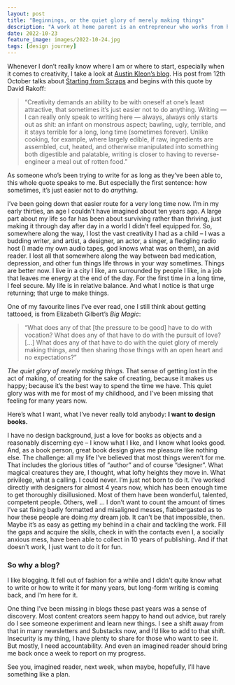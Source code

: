 ```yaml
---
layout: post
title: "Beginnings, or the quiet glory of merely making things"
description: "A work at home parent is an entrepreneur who works from home and integrates parenting into his or her business activities."
date: 2022-10-23
feature_image: images/2022-10-24.jpg
tags: [design journey]
---
```


Whenever I don’t really know where I am or where to start, especially when it comes to creativity, I take a look at [Austin Kleon’s blog](https://austinkleon.com). His post from 12th October talks about [Starting from Scraps](https://austinkleon.com/2022/10/12/starting-from-scraps/) and begins with this quote by David Rakoff:

<!--more-->

>“Creativity demands an ability to be with oneself at one’s least attractive, that sometimes it’s just easier not to do anything. Writing — I can really only speak to writing here — always, always only starts out as shit: an infant on monstrous aspect; bawling, ugly, terrible, and it stays terrible for a long, long time (sometimes forever). Unlike cooking, for example, where largely edible, if raw, ingredients are assembled, cut, heated, and otherwise manipulated into something both digestible and palatable, writing is closer to having to reverse-engineer a meal out of rotten food.”

As someone who’s been trying to write for as long as they’ve been able to, this whole quote speaks to me. But especially the first sentence: how sometimes, it’s just easier not to do *anything*.

I’ve been going down that easier route for a very long time now. I’m in my early thirties, an age I couldn’t have imagined about ten years ago. A large part about my life so far has been about surviving rather than thriving, just making it through day after day in a world I didn’t feel equipped for. So, somewhere along the way, I lost the vast creativity I had as a child – I was a budding writer, and artist, a designer, an actor, a singer, a fledgling radio host (I made my own audio tapes, god knows what was on them), an avid reader.
I lost all that somewhere along the way between bad medication, depression, and other fun things life throws in your way sometimes.
Things are better now. I live in a city I like, am surrounded by people I like, in a job that leaves me energy at the end of the day. For the first time in a long time, I feel secure. My life is in relative balance.
And what I notice is that urge returning; that urge to make things.

One of my favourite lines I’ve ever read, one I still think about getting tattooed, is from Elizabeth Gilbert’s *Big Magic*:

>“What does any of that [the pressure to be good] have to do with vocation? What does any of that have to do with the pursuit of love? […] What does any of that have to do with the quiet glory of merely making things, and then sharing those things with an open heart and no expectations?”

*The quiet glory of merely making things.* That sense of getting lost in the act of making, of creating for the sake of creating, because it makes us happy; because it’s the best way to spend the time we have. This quiet glory was with me for most of my childhood, and I’ve been missing that feeling for many years now.

Here’s what I want, what I’ve never really told anybody: **I want to design books.**

I have no design background, just a love for books as objects and a reasonably discerning eye – I know what I like, and I know what looks good. And, as a book person, great book design gives me pleasure like nothing else.
The challenge: all my life I’ve believed that most things weren’t for me. That includes the glorious titles of “author” and of course “designer”. What magical creatures they are, I thought, what lofty heights they move in. What privilege, what a calling. I could never. I’m just not born to do it.
I’ve worked directly with designers for almost 4 years now, which has been enough time to get thoroughly disillusioned. Most of them have been wonderful, talented, competent people. Others, well … I don’t want to count the amount of times I’ve sat fixing badly formatted and misaligned messes, flabbergasted as to how these people are doing *my* dream job.
It can't be that impossible, then.
Maybe it’s as easy as getting my behind in a chair and tackling the work. Fill the gaps and acquire the skills, check in with the contacts even I, a socially anxious mess, have been able to collect in 10 years of publishing. And if that doesn't work, I just want to do it for fun.

### So why a blog?

I like blogging. It fell out of fashion for a while and I didn't quite know what to write or how to write it for many years, but long-form writing is coming back, and I'm here for it.

One thing I’ve been missing in blogs these past years was a sense of discovery. Most content creators seem happy to hand out advice, but rarely do I see someone experiment and learn new things. I see a shift away from that in many newsletters and Substacks now, and I’d like to add to that shift. Insecurity is my thing, I have plenty to share for those who want to see it.
But mostly, I need accountability. And even an imagined reader should bring me back once a week to report on my progress.

See you, imagined reader, next week, when maybe, hopefully, I’ll have something like a plan.

